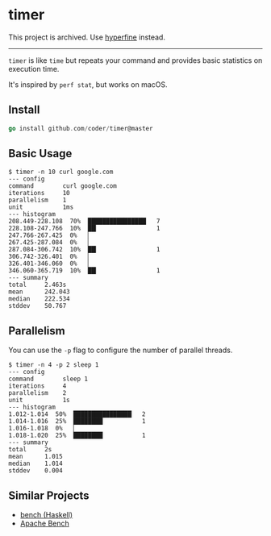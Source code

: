 # timer

This project is archived. Use [hyperfine](https://github.com/sharkdp/hyperfine) instead.


---

`timer` is like `time` but repeats your command and provides basic statistics on execution time.

It's inspired by `perf stat`, but works on macOS.

## Install

```go
go install github.com/coder/timer@master
```

## Basic Usage

```shell script
$ timer -n 10 curl google.com
--- config
command        curl google.com
iterations     10
parallelism    1
unit           1ms
--- histogram
208.449-228.108  70%  ████████████████▏  7
228.108-247.766  10%  ██▎                1
247.766-267.425  0%   ▏                  
267.425-287.084  0%   ▏                  
287.084-306.742  10%  ██▎                1
306.742-326.401  0%   ▏                  
326.401-346.060  0%   ▏                  
346.060-365.719  10%  ██▎                1
--- summary
total     2.463s
mean      242.043
median    222.534
stddev    50.767
```

## Parallelism

You can use the `-p` flag to configure the number of parallel threads.

```shell script
$ timer -n 4 -p 2 sleep 1
--- config
command        sleep 1
iterations     4
parallelism    2
unit           1s
--- histogram
1.012-1.014  50%  ████████████████▏  2
1.014-1.016  25%  ████████▏          1
1.016-1.018  0%   ▏                  
1.018-1.020  25%  ████████▏          1
--- summary
total     2s
mean      1.015
median    1.014
stddev    0.004
```

## Similar Projects

- [bench (Haskell)](https://hackage.haskell.org/package/bench)
- [Apache Bench](https://httpd.apache.org/docs/2.4/programs/ab.html)
